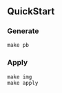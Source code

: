 # 

## QuickStart


### Generate

```shell
make pb
```

### Apply

```shell
make img
make apply
```
